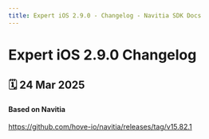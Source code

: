 ```yaml
---
title: Expert iOS 2.9.0 - Changelog - Navitia SDK Docs
---
```


# Expert iOS 2.9.0 Changelog

<h2>🗓 24 Mar 2025</h2>

#### Based on Navitia
https://github.com/hove-io/navitia/releases/tag/v15.82.1
